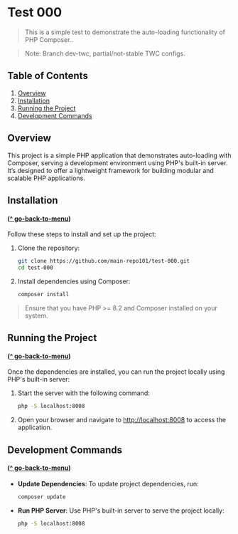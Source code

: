 # Test 000

> This is a simple test to demonstrate the auto-loading functionality of PHP Composer..

> Note: Branch dev-twc, partial/not-stable TWC configs.

## Table of Contents

1. [Overview](#overview)
2. [Installation](#installation)
3. [Running the Project](#running-the-project)
4. [Development Commands](#development-commands)
<!-- 5. [Contributing](#contributing)
6. [License](#license) -->

## Overview 

This project is a simple PHP application that demonstrates auto-loading with Composer, serving a development environment using PHP's built-in server. It’s designed to offer a lightweight framework for building modular and scalable PHP applications.

## Installation 
#### ([^ go-back-to-menu](#table-of-contents))

Follow these steps to install and set up the project:

1. Clone the repository:

    ```bash
    git clone https://github.com/main-repo101/test-000.git
    cd test-000
    ```

2. Install dependencies using Composer:

    ```bash
    composer install
    ```

> Ensure that you have PHP >= 8.2 and Composer installed on your system.

## Running the Project 
#### ([^ go-back-to-menu](#table-of-contents))

Once the dependencies are installed, you can run the project locally using PHP's built-in server:

1. Start the server with the following command:

    ```bash
    php -S localhost:8008
    ```

2. Open your browser and navigate to [http://localhost:8008](http://localhost:8008) to access the application.

## Development Commands 
#### ([^ go-back-to-menu](#table-of-contents))

- **Update Dependencies**: To update project dependencies, run:

    ```bash
    composer update
    ```

- **Run PHP Server**: Use PHP's built-in server to serve the project locally:

    ```bash
    php -S localhost:8008
    ```
<!-- ## Contributing
#### ([^ go-back-to-menu](#table-of-contents))

Contributions are welcome! If you’d like to contribute to this project, please follow these steps:

1. Fork the repository.
2. Create a new branch (`git checkout -b feature-branch`).
3. Make your changes and commit them (`git commit -m 'Add new feature'`).
4. Push to the branch (`git push origin feature-branch`).
5. Open a Pull Request. -->

<!-- ## License
#### ([^ go-back-to-menu](#table-of-contents))

This project is licensed under the [MIT License](LICENSE). -->
